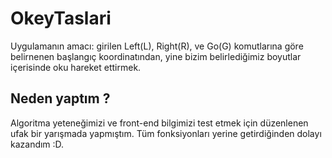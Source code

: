 # OkeyTaslari
Uygulamanın amacı: girilen Left(L), Right(R), ve Go(G) komutlarına göre belirnenen başlangıç koordinatından, yine bizim belirlediğimiz boyutlar içerisinde oku hareket ettirmek.

## Neden yaptım ?
Algoritma yeteneğimizi ve front-end bilgimizi test etmek için düzenlenen ufak bir yarışmada yapmıştım. Tüm fonksiyonları yerine getirdiğinden dolayı kazandım :D.
